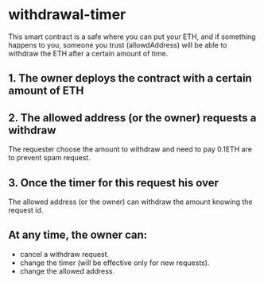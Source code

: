 # withdrawal-timer

This smart contract is a safe where you can put your ETH, and if something happens to you, someone you trust (allowdAddress) will be able to withdraw the ETH after a certain amount of time.

## 1. The owner deploys the contract with a certain amount of ETH

## 2. The allowed address (or the owner) requests a withdraw
The requester choose the amount to withdraw and need to pay 0.1ETH are to prevent spam request.

## 3. Once the timer for this request his over
The allowed address (or the owner) can withdraw the amount knowing the request id.

## At any time, the owner can:
- cancel a withdraw request.
- change the timer (will be effective only for new requests).
- change the allowed address.
